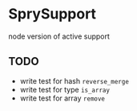 SprySupport
===========

node version of active support


## TODO

- write test for hash `reverse_merge`
- write test for type `is_array`
- write test for array `remove`
